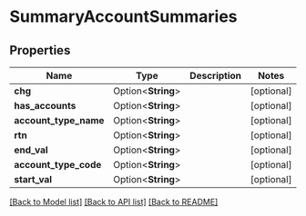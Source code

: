 # SummaryAccountSummaries

## Properties

Name | Type | Description | Notes
------------ | ------------- | ------------- | -------------
**chg** | Option<**String**> |  | [optional]
**has_accounts** | Option<**String**> |  | [optional]
**account_type_name** | Option<**String**> |  | [optional]
**rtn** | Option<**String**> |  | [optional]
**end_val** | Option<**String**> |  | [optional]
**account_type_code** | Option<**String**> |  | [optional]
**start_val** | Option<**String**> |  | [optional]

[[Back to Model list]](../README.md#documentation-for-models) [[Back to API list]](../README.md#documentation-for-api-endpoints) [[Back to README]](../README.md)


